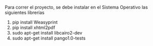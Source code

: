 Para correr el proyecto, se debe instalar en el Sistema Operativo las siguientes librerías


1.  pip install Weasyprint
2.  pip install xhtml2pdf
3.  sudo apt-get install libcairo2-dev
4.  sudo apt-get install pango1.0-tests